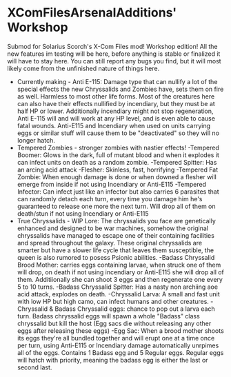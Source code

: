 # XComFilesArsenalAdditions' Workshop
 Submod for Solarius Scorch's X-Com Files mod!
Workshop edition! All the new features im testing will be here, before anything is stable or finalized it will have to stay here. You can still report any bugs you find, but it will most likely come from the unfinished nature of things here.

- Currently making - 
Anti E-115: Damage type that can nullify a lot of the special effects the new Chryssalids and Zombies have, sets them on fire as well. Harmless to most other life forms. Most of the creatures here can also have their effects nullified by incendiary, but they must be at half HP or lower. Additionally incendiary might not stop regeneration, Anti E-115 will and will work at any HP level, and is even able to cause fatal wounds. Anti-E115 and Incendiary when used on units carrying eggs or similar stuff will cause them to be "deactivated" so they will no longer hatch.
- Tempered Zombies - stronger zombies with nastier effects!
-Tempered Boomer: Glows in the dark, full of mutant blood and when it explodes it can infect units on death as a random zombie.
-Tempered Spitter: Has an arcing acid attack
-Flesher: Skinless, fast, horrifying
-Tempered Fat Zombie: When enough damage is done or when downed a flesher will emerge from inside if not using Incendiary or Anti-E115
-Tempered Infector: Can infect just like an infector but also carries 6 parasites that can randomly detach each turn, every time you damage him he's guaranteed to release one more the next turn. Will drop all of them on death/stun if not using Incendiary or Anti-E115
- True Chryssalids - WIP Lore: The chryssalids you face are genetically enhanced and designed to be war machines, somehow the original chryssalids have managed to escape one of their containing facilities and spread throughout the galaxy. These original chryssalids are smarter but have a slower life cycle that leaves them susceptible, the queen is also rumored to posess Psionic abilities.
-Badass Chryssalid Brood Mother: carries eggs containing larvae, when struck one of them will drop, on death if not using incendiary or Anti-E115 she will drop all of them. Additiionally she can shoot  3 eggs and then regenerate one every 5 to 10 turns.
-Badass Chryssalid Spitter: Has a nasty non archiing aoe acid attack, explodes on death.
-Chryssalid Larva: A small and fast unit with low HP but high camo, can infect humans and other creatures.
-Chryssalid & Badass Chryssalid eggs: chance to pop out a larva each turn. Badass chryssalid eggs will spawn a whole "Badass" class chryssalid but kill the host (Egg sacs die without releasing any other eggs after releasing these eggs)
-Egg Sac: When a brood mother shoots its eggs they're all bundled together and will erupt one at a time once per turn, using Anti-E115 or Incendiary damage automatically unrpimes all of the eggs. Contains 1 Badass egg and 5 Regular eggs. Regular eggs will hatch with priority, meaning the badass egg is either the last or second last.
